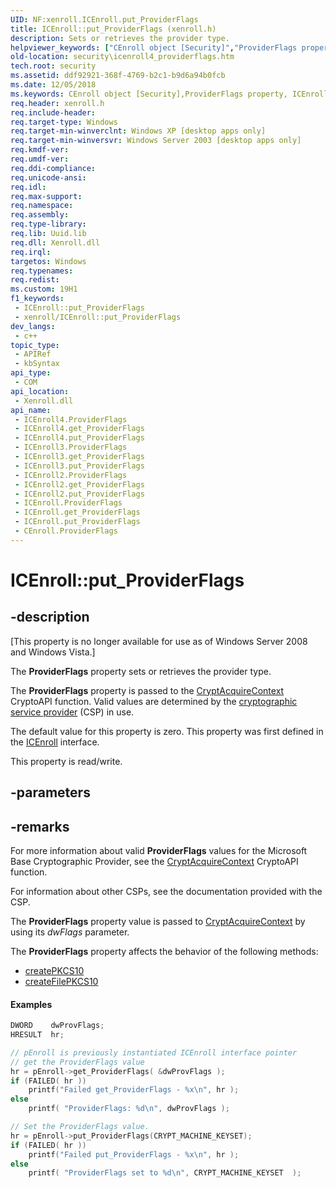 ```yaml
---
UID: NF:xenroll.ICEnroll.put_ProviderFlags
title: ICEnroll::put_ProviderFlags (xenroll.h)
description: Sets or retrieves the provider type.
helpviewer_keywords: ["CEnroll object [Security]","ProviderFlags property","ICEnroll interface [Security]","ProviderFlags property","ICEnroll.ProviderFlags","ICEnroll.put_ProviderFlags","ICEnroll2 interface [Security]","ProviderFlags property","ICEnroll2.ProviderFlags","ICEnroll2::get_ProviderFlags","ICEnroll2::put_ProviderFlags","ICEnroll3 interface [Security]","ProviderFlags property","ICEnroll3.ProviderFlags","ICEnroll3::get_ProviderFlags","ICEnroll3::put_ProviderFlags","ICEnroll4 interface [Security]","ProviderFlags property","ICEnroll4.ProviderFlags","ICEnroll4::ProviderFlags","ICEnroll4::get_ProviderFlags","ICEnroll4::put_ProviderFlags","ICEnroll::get_ProviderFlags","ICEnroll::put_ProviderFlags","ProviderFlags property [Security]","ProviderFlags property [Security]","CEnroll object","ProviderFlags property [Security]","ICEnroll interface","ProviderFlags property [Security]","ICEnroll2 interface","ProviderFlags property [Security]","ICEnroll3 interface","ProviderFlags property [Security]","ICEnroll4 interface","put_ProviderFlags","security.icenroll4_providerflags","xenroll/ICEnroll2::ProviderFlags","xenroll/ICEnroll2::get_ProviderFlags","xenroll/ICEnroll2::put_ProviderFlags","xenroll/ICEnroll3::ProviderFlags","xenroll/ICEnroll3::get_ProviderFlags","xenroll/ICEnroll3::put_ProviderFlags","xenroll/ICEnroll4::ProviderFlags","xenroll/ICEnroll4::get_ProviderFlags","xenroll/ICEnroll4::put_ProviderFlags","xenroll/ICEnroll::ProviderFlags","xenroll/ICEnroll::get_ProviderFlags","xenroll/ICEnroll::put_ProviderFlags"]
old-location: security\icenroll4_providerflags.htm
tech.root: security
ms.assetid: ddf92921-368f-4769-b2c1-b9d6a94b0fcb
ms.date: 12/05/2018
ms.keywords: CEnroll object [Security],ProviderFlags property, ICEnroll interface [Security],ProviderFlags property, ICEnroll.ProviderFlags, ICEnroll.put_ProviderFlags, ICEnroll2 interface [Security],ProviderFlags property, ICEnroll2.ProviderFlags, ICEnroll2::get_ProviderFlags, ICEnroll2::put_ProviderFlags, ICEnroll3 interface [Security],ProviderFlags property, ICEnroll3.ProviderFlags, ICEnroll3::get_ProviderFlags, ICEnroll3::put_ProviderFlags, ICEnroll4 interface [Security],ProviderFlags property, ICEnroll4.ProviderFlags, ICEnroll4::ProviderFlags, ICEnroll4::get_ProviderFlags, ICEnroll4::put_ProviderFlags, ICEnroll::get_ProviderFlags, ICEnroll::put_ProviderFlags, ProviderFlags property [Security], ProviderFlags property [Security],CEnroll object, ProviderFlags property [Security],ICEnroll interface, ProviderFlags property [Security],ICEnroll2 interface, ProviderFlags property [Security],ICEnroll3 interface, ProviderFlags property [Security],ICEnroll4 interface, put_ProviderFlags, security.icenroll4_providerflags, xenroll/ICEnroll2::ProviderFlags, xenroll/ICEnroll2::get_ProviderFlags, xenroll/ICEnroll2::put_ProviderFlags, xenroll/ICEnroll3::ProviderFlags, xenroll/ICEnroll3::get_ProviderFlags, xenroll/ICEnroll3::put_ProviderFlags, xenroll/ICEnroll4::ProviderFlags, xenroll/ICEnroll4::get_ProviderFlags, xenroll/ICEnroll4::put_ProviderFlags, xenroll/ICEnroll::ProviderFlags, xenroll/ICEnroll::get_ProviderFlags, xenroll/ICEnroll::put_ProviderFlags
req.header: xenroll.h
req.include-header: 
req.target-type: Windows
req.target-min-winverclnt: Windows XP [desktop apps only]
req.target-min-winversvr: Windows Server 2003 [desktop apps only]
req.kmdf-ver: 
req.umdf-ver: 
req.ddi-compliance: 
req.unicode-ansi: 
req.idl: 
req.max-support: 
req.namespace: 
req.assembly: 
req.type-library: 
req.lib: Uuid.lib
req.dll: Xenroll.dll
req.irql: 
targetos: Windows
req.typenames: 
req.redist: 
ms.custom: 19H1
f1_keywords:
 - ICEnroll::put_ProviderFlags
 - xenroll/ICEnroll::put_ProviderFlags
dev_langs:
 - c++
topic_type:
 - APIRef
 - kbSyntax
api_type:
 - COM
api_location:
 - Xenroll.dll
api_name:
 - ICEnroll4.ProviderFlags
 - ICEnroll4.get_ProviderFlags
 - ICEnroll4.put_ProviderFlags
 - ICEnroll3.ProviderFlags
 - ICEnroll3.get_ProviderFlags
 - ICEnroll3.put_ProviderFlags
 - ICEnroll2.ProviderFlags
 - ICEnroll2.get_ProviderFlags
 - ICEnroll2.put_ProviderFlags
 - ICEnroll.ProviderFlags
 - ICEnroll.get_ProviderFlags
 - ICEnroll.put_ProviderFlags
 - CEnroll.ProviderFlags
---
```


# ICEnroll::put_ProviderFlags


## -description

<p class="CCE_Message">[This property is no longer available for use as of Windows Server 2008 and Windows Vista.]

The <b>ProviderFlags</b> property sets or retrieves the provider type.

The <b>ProviderFlags</b> property is passed to the 
<a href="/windows/desktop/api/wincrypt/nf-wincrypt-cryptacquirecontexta">CryptAcquireContext</a> CryptoAPI function. Valid values are determined by the <a href="/windows/desktop/SecGloss/c-gly">cryptographic service provider</a> (CSP) in use.

The default value for this property is zero. This property was first defined in the <a href="/windows/desktop/api/xenroll/nn-xenroll-icenroll">ICEnroll</a> interface.

This property is read/write.

## -parameters

## -remarks

For  more information about   valid <b>ProviderFlags</b> values for the Microsoft Base Cryptographic Provider, see the 
<a href="/windows/desktop/api/wincrypt/nf-wincrypt-cryptacquirecontexta">CryptAcquireContext</a> CryptoAPI function.

For information about  other CSPs, see the documentation provided with the CSP.

The <b>ProviderFlags</b> property value is passed to <a href="/windows/desktop/api/wincrypt/nf-wincrypt-cryptacquirecontexta">CryptAcquireContext</a>  by using  its <i>dwFlags</i> parameter.


The <b>ProviderFlags</b> property affects the behavior of the following methods:

<ul>
<li>
<a href="/windows/desktop/api/xenroll/nf-xenroll-icenroll-createpkcs10">createPKCS10</a>
</li>
<li>
<a href="/windows/desktop/api/xenroll/nf-xenroll-icenroll-createfilepkcs10">createFilePKCS10</a>
</li>
</ul>



#### Examples


```cpp
DWORD    dwProvFlags;
HRESULT  hr;

// pEnroll is previously instantiated ICEnroll interface pointer
// get the ProviderFlags value
hr = pEnroll->get_ProviderFlags( &dwProvFlags );
if (FAILED( hr ))
    printf("Failed get_ProviderFlags - %x\n", hr );
else
    printf( "ProviderFlags: %d\n", dwProvFlags );

// Set the ProviderFlags value.
hr = pEnroll->put_ProviderFlags(CRYPT_MACHINE_KEYSET);
if (FAILED( hr ))
    printf("Failed put_ProviderFlags - %x\n", hr );
else
    printf( "ProviderFlags set to %d\n", CRYPT_MACHINE_KEYSET  );
```
